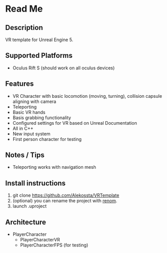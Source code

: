 # Read Me

## Description

VR template for Unreal Engine 5.

## Supported Platforms

- Oculus Rift S (should work on all oculus devices)

## Features

- VR Character with basic locomotion (moving, turning), collision capsule aligning with camera
- Teleporting
- Basic VR hands
- Basis grabbing functionality
- Configured settings for VR based on Unreal Documentation
- All in C++
- New input system
- First person character for testing

## Notes / Tips

- Teleporting works with navigation mesh

## Install instructions

1. git clone https://github.com/Alekossta/VRTemplate
2. (optional) you can rename the project with [renom](https://github.com/UnrealisticDev/Renom).
3. launch .uproject

## Architecture

- PlayerCharacter
    - PlayerCharacterVR
    - PlayerCharacterFPS (for testing)
